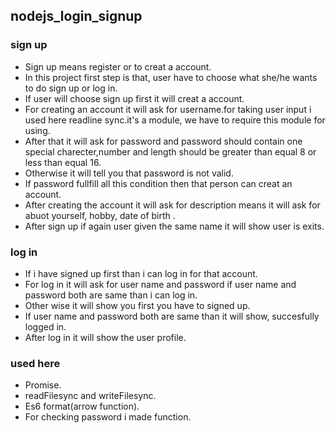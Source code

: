 ## nodejs_login_signup

### sign up

  - Sign up means register or to creat a account.
  - In this project first step is that, user have to choose what she/he wants to do sign up or log in.
  - If user will choose sign up first it will creat a account.
  - For creating an account it will ask for username.for taking user input i used here readline sync.it's a module,
    we have to require this module for using.
  - After that it will ask for password and password should contain one special charecter,number 
    and length should be greater than equal 8 or less than equal 16.
  - Otherwise it will tell you that password is not valid.
  - If password fullfill all this condition then that person can creat an account.
  - After creating the account it will ask for description means it will ask for abuot yourself,
    hobby, date of birth .
  - After sign up if again user given the same name it will show user is exits.
 
### log in 

  - If i have signed up first than i can log in for that account.
  - For log in it will ask for user name and password if user name and password both are same than i can log in.
  - Other wise it will show you first you have to signed up.
  - If user name and password both are same than it will show, succesfully logged in.
  - After log in it will show the user profile.

###  used here
  - Promise.
  - readFilesync and writeFilesync.
  - Es6 format(arrow function).
  - For checking password i made function.
  
